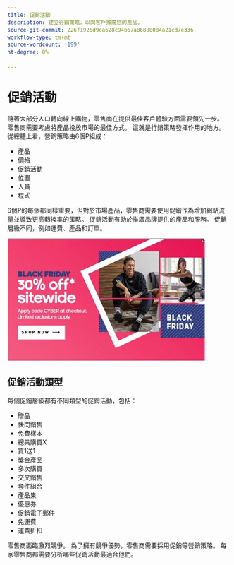 ```yaml
---
title: 促銷活動
description: 建立行銷策略，以向客戶推廣您的產品。
source-git-commit: 226f1925d9ca628c94b67a86888084a21cd7e336
workflow-type: tm+mt
source-wordcount: '199'
ht-degree: 0%

---
```



# 促銷活動

隨著大部分人口轉向線上購物，零售商在提供最佳客戶體驗方面需要領先一步。 零售商需要考慮將產品投放市場的最佳方式。 這就是行銷策略發揮作用的地方。 從總體上看，營銷策略由6個P組成：

- 產品
- 價格
- 促銷活動
- 位置
- 人員
- 程式

6個P的每個都同樣重要，但對於市場產品，零售商需要使用促銷作為增加網站流量並導致更高轉換率的策略。 促銷活動有助於推廣品牌提供的產品和服務。 促銷層級不同，例如運費、產品和訂單。

![促銷廣告](../../assets/playbooks/promotion-example.png)

## 促銷活動類型

每個促銷層級都有不同類型的促銷活動，包括：

- 贈品
- 快閃銷售
- 免費樣本
- 總共購買X
- 買1送1
- 獎金產品
- 多次購買
- 交叉銷售
- 套件組合
- 產品集
- 優惠券
- 促銷電子郵件
- 免運費
- 運費折扣

零售商面臨激烈競爭。 為了擁有競爭優勢，零售商需要採用促銷等營銷策略。 每家零售商都需要分析哪些促銷活動最適合他們。
